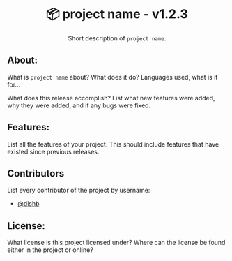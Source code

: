 <!--
    A styling & format guide for release notes.
    Copyright (C) 2023  Dishant B. (@dishb) <code.dishb@gmail.com> and
    contributors.

    This program is free software: you can redistribute it and/or modify
    it under the terms of the GNU General Public License as published by
    the Free Software Foundation, either version 3 of the License, or
    (at your option) any later version.

    This program is distributed in the hope that it will be useful,
    but WITHOUT ANY WARRANTY; without even the implied warranty of
    MERCHANTABILITY or FITNESS FOR A PARTICULAR PURPOSE.  See the
    GNU General Public License for more details.

    You should have received a copy of the GNU General Public License
    along with this program.  If not, see <https://www.gnu.org/licenses/>.
-->

<div align = 'center'>
    <h1> 📦 project name - v1.2.3 </h1>
  Short description of <code>project name</code>.
</div>

## About:
What is `project name` about? What does it do? Languages used, what is it for...

What does this release accomplish? List what new features were added, why they were added, and if any bugs were fixed.

## Features:
List all the features of your project. This should include features that have existed since previous releases.

## Contributors
List every contributor of the project by username:
- [@dishb](https://github.com/dishb)

## License:
What license is this project licensed under? Where can the license be found either in the project or online?
